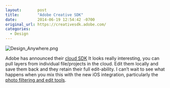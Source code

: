 ```yaml
---
layout:       post
title:        "Adobe Creative SDK"
date:         2014-06-19 12:54:42 -0700
original_url: https://creativesdk.adobe.com/
categories:
  - Design
---
```


  ![Design_Anywhere.png](/attachments/4cfef760a0721c0427cb0a338105c208/image.png)  

 Adobe has announced their  [cloud SDK](https://creativesdk.adobe.com)   It looks really interesting, you can pull layers from individual file/projects in the cloud. Edit them locally and save them back and they retain their full edit-ability. I can’t wait to see what happens when you mix this with the new iOS integration, particularly the  [photo filtering and edit tools](http://www.apple.com/ios/ios8/photos/). 
